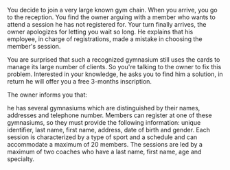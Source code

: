 You decide to join a very large known gym chain. When you arrive, you go to the reception. You find the owner arguing with a member who wants to attend a session he has not registered for. Your turn finally arrives, the owner apologizes for letting you wait so long. He explains that his employee, in charge of registrations, made a mistake in choosing the member's session.

You are surprised that such a recognized gymnasium still uses the cards to manage its large number of clients. So you're talking to the owner to  fix this problem. Interested in your knowledge, he asks you to find him a solution, in return he will offer you a free 3-months inscription.  

The owner informs you that:

 he has several gymnasiums which are distinguished by their names, addresses and telephone number. 
Members can register at one of these gymnasiums, so they must provide the following information: unique identifier, last name, first name, address, date of birth and gender. 
Each session is characterized by a type of sport and a schedule and can accommodate a maximum of 20 members. 
The sessions are led by a maximum of two coaches who have a last name, first name, age and specialty.
